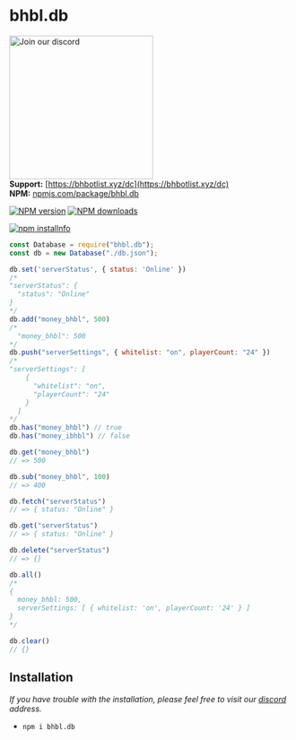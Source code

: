 # bhbl.db
<a href="https://bhbotlist.xyz/dc" target="_blank"><img src="https://logos-world.net/wp-content/uploads/2020/12/Discord-Logo.png?size=512" alt="Join our discord" width="256"></a><br>
**Support:** [https://bhbotlist.xyz/dc](https://bhbotlist.xyz/dc) <br>
**NPM:** [npmjs.com/package/bhbl.db](https://www.npmjs.com/package/bhbl.db)<br>

<a href="https://www.npmjs.com/package/bhbl.db/"><img src="https://img.shields.io/npm/v/bhbl.db?style=plastic?maxAge=3600" alt="NPM version" /></a>
<a href="https://www.npmjs.com/package/bhbl.db"><img src="https://img.shields.io/npm/dt/bhbl.db.svg?maxAge=3600" alt="NPM downloads" /></a>


<a href="https://nodei.co/npm/bhbl.db"><img src="https://nodei.co/npm/bhbl.db.png?downloads=true&stars=true" alt="npm installnfo" /></a>

```js
const Database = require("bhbl.db");
const db = new Database("./db.json");

db.set('serverStatus', { status: 'Online' })
/*
"serverStatus": {
  "status": "Online"
}
*/
db.add("money_bhbl", 500)
/* 
  "money_bhbl": 500
*/
db.push("serverSettings", { whitelist: "on", playerCount: "24" })
/*
"serverSettings": [
    {
      "whitelist": "on",
      "playerCount": "24"
    }
  ]
*/
db.has("money_bhbl") // true
db.has("money_ibhbl") // false

db.get("money_bhbl")
// => 500

db.sub("money_bhbl", 100)
// => 400

db.fetch("serverStatus")
// => { status: "Online" }

db.get("serverStatus")
// => { status: "Online" }

db.delete("serverStatus")
// => {}

db.all()
/*
{
  money_bhbl: 500,
  serverSettings: [ { whitelist: 'on', playerCount: '24' } ]
}
*/

db.clear()
// {}
```
## Installation
*If you have trouble with the installation, please feel free to visit our [discord](https://bhbotlist.xyz/dc) address.*
- `npm i bhbl.db`
